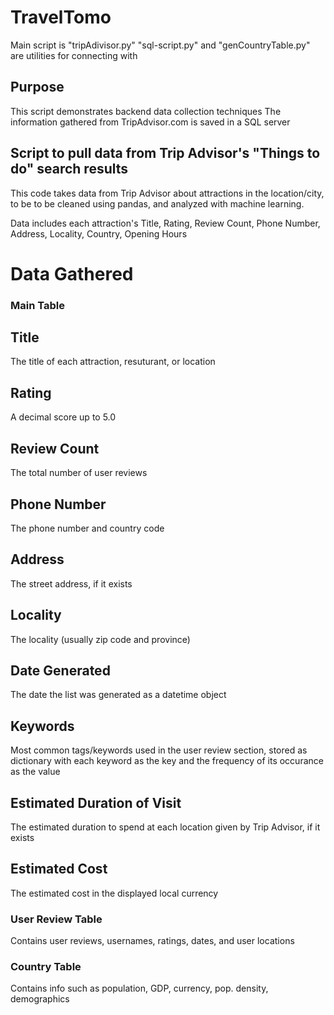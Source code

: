 # TravelTomo
Main script is "tripAdivisor.py"
"sql-script.py" and "genCountryTable.py" are utilities for connecting with

## Purpose
  This script demonstrates backend data collection techniques
  The information gathered from TripAdvisor.com is saved in a SQL server

## Script to pull data from Trip Advisor's "Things to do" search results
This code takes data from Trip Advisor about attractions in the location/city, to be
to be cleaned using pandas, and analyzed with machine learning. 

Data includes each attraction's Title, Rating, Review Count, Phone Number, Address, Locality, Country, Opening Hours

# Data Gathered

### Main Table
## Title
 The title of each attraction, resuturant, or location
## Rating
 A decimal score up to 5.0
## Review Count
 The total number of user reviews
## Phone Number
 The phone number and country code
## Address
 The street address, if it exists
## Locality
 The locality (usually zip code and province)
## Date Generated
 The date the list was generated as a datetime object
## Keywords
 Most common tags/keywords used in the user review section, stored as dictionary with
 each keyword as the key and the frequency of its occurance as the value
## Estimated Duration of Visit
 The estimated duration to spend at each location given by Trip Advisor, if it exists
## Estimated Cost
 The estimated cost in the displayed local currency

### User Review Table
 Contains user reviews, usernames, ratings, dates, and user locations

### Country Table
 Contains info such as population, GDP, currency, pop. density, demographics
